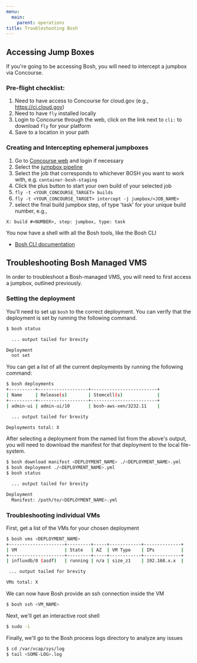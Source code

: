 ```yaml
---
menu:
  main:
    parent: operations
title: Troubleshooting Bosh
---
```


## Accessing Jump Boxes

If you're going to be accessing Bosh, you will need to intercept a jumpbox via Concourse.

### Pre-flight checklist:
1. Need to have access to Concourse for cloud.gov (e.g., https://ci.cloud.gov)
1. Need to have `fly` installed locally
 1. Login to Concourse through the web, click on the link next to `cli:` to download `fly` for your platform
 1. Save to a location in your path

### Creating and Intercepting ephemeral jumpboxes
1. Go to [Concourse web]() and login if necessary
1. Select the [jumpbox pipeline](https://ci.fr.cloud.gov/pipelines/jumpbox)
1. Select the job that corresponds to whichever BOSH you want to work with, e.g. `container-bosh-staging`
1. Click the plus button to start your own build of your selected job
1. `fly -t <YOUR_CONCOURSE_TARGET> builds`
1. `fly -t <YOUR_CONCOURSE_TARGET> intercept -j jumpbox/<JOB_NAME>`
1. select the final build jumpbox step, of type 'task' for your unique build number, e.g.,

```
X: build #<NUMBER>, step: jumpbox, type: task
```

You now have a shell with all the Bosh tools, like the Bosh CLI
- [Bosh CLI documentation](https://bosh.io/docs)

## Troubleshooting Bosh Managed VMS

In order to troubleshoot a Bosh-managed VMS, you will need to first access a jumpbox, outlined previously.

### Setting the deployment
You'll need to set up `bosh` to the correct deployment. You can verify that the
deployment is set by running the following command.

```sh
$ bosh status

  ... output tailed for brevity

Deployment
  not set
```
You can get a list of all the current deployments by running the following command:

```sh
$ bosh deployments
+----------+-------------------+-------------------------+
| Name     | Release(s)        | Stemcell(s)             |
+----------+-------------------+-------------------------+
| admin-ui | admin-ui/10       | bosh-aws-xen/3232.11    |

  ... output tailed for brevity

Deployments total: X
```

After selecting a deployment from the named list from the above's output, you
will need to download the manifest for that deployment to the local file-system.

```sh
$ bosh download manifest <DEPLOYMENT_NAME> ./<DEPLOYMENT_NAME>.yml
$ bosh deployment ./<DEPLOYMENT_NAME>.yml
$ bosh status

  ... output tailed for brevity

Deployment
  Manifest: /path/to/<DEPLOYMENT_NAME>.yml
```

### Troubleshooting individual VMs

First, get a list of the VMs for your chosen deployment

```sh
$ bosh vms <DEPLOYMENT_NAME>
+---------------------+---------+-----+------------+--------------+
| VM                  | State   | AZ  | VM Type    | IPs          |
+---------------------+---------+-----+------------+--------------+
| influxdb/0 (asdf)   | running | n/a | size_z1    | 192.168.x.x  |

 ... output tailed for brevity

VMs total: X
```

We can now have Bosh provide an ssh connection inside the VM
```sh
$ bosh ssh <VM_NAME>
```

Next, we'll get an interactive root shell
```sh
$ sudo -i
```

Finally, we'll go to the Bosh process logs directory to analyze any issues
```sh
$ cd /var/vcap/sys/log
$ tail <SOME-LOG>.log
```


